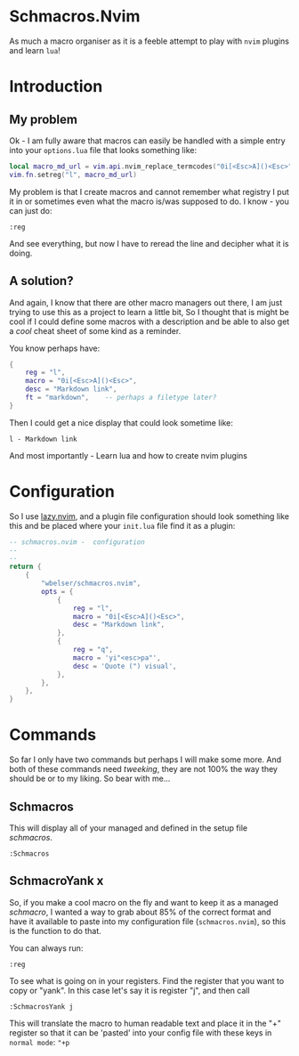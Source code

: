 # Schmacros.Nvim

As much a macro organiser as it is a feeble attempt to play with
`nvim` plugins and learn `lua`!

# Introduction

## My problem

Ok - I am fully aware that macros can easily be handled with a simple
entry into your `options.lua` file that looks something like:

```lua
local macro_md_url = vim.api.nvim_replace_termcodes("0i[<Esc>A]()<Esc>", true, true, true)
vim.fn.setreg("l", macro_md_url)
```

My problem is that I create macros and cannot remember what registry
I put it in or sometimes even what the macro is/was supposed to
do. I know - you can just do:

```vim
:reg
```

And see everything, but now I have to reread the line and decipher what it
is doing.

## A solution?

And again, I know that there are other macro managers out there,
I am just trying to use this as a project to learn a little bit,
So I thought that is might be cool if I could define some macros
with a description and be able to also get a _cool_ cheat sheet of
some kind as a reminder.

You know perhaps have:

```lua
{
    reg = "l",
    macro = "0i[<Esc>A]()<Esc>",
    desc = "Markdown link",
    ft = "markdown",    -- perhaps a filetype later?
}
```

Then I could get a nice display that could look sometime like:

```output
l - Markdown link
```

And most importantly - Learn lua and how to create nvim plugins

# Configuration

So I use [lazy.nvim](https://github.com/folke/lazy.nvim), and a
plugin file configuration should look something like this
and be placed where your `init.lua` file find it as
a plugin:

```lua
-- schmacros.nvim -  configuration
--
--
return {
	{
		"wbelser/schmacros.nvim",
		opts = {
			{
				reg = "l",
				macro = "0i[<Esc>A]()<Esc>",
				desc = "Markdown link",
			},
			{
				reg = "q",
				macro = 'yi"<esc>pa"',
				desc = 'Quote (") visual',
			},
		},
	},
}

```

# Commands

So far I only have two commands but perhaps I will make some more. And
both of these commands need _tweeking_, they are not 100% the way they
should be or to my liking. So bear with me...

## Schmacros

This will display all of your managed and defined in the setup file _schmacros_.

```vim
:Schmacros
```

## SchmacroYank x

So, if you make a cool macro on the fly and want to keep it as a
managed _schmacro_, I wanted a way to grab about 85% of the correct
format and have it available to paste into my configuration file
(`schmacros.nvim`), so this is the function to do that.

You can always run:

```vim
:reg
```

To see what is going on in your registers. Find the register that
you want to copy or "yank". In this case let's say it is register
"j", and then call

```vim
:SchmacrosYank j
```

This will translate the macro to human readable text and place it
in the "+" register so that it can be 'pasted' into your config
file with these keys in `normal mode`: `"+p`
